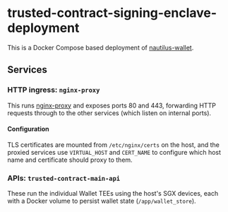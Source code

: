 # trusted-contract-signing-enclave-deployment
This is a Docker Compose based deployment of [nautilus-wallet](https://github.com/ntls-io/nautilus-wallet).

## Services

### HTTP ingress: `nginx-proxy`

This runs [nginx-proxy] and exposes ports 80 and 443, forwarding HTTP requests through to the other services (which listen on internal ports).

[nginx-proxy]: https://github.com/nginx-proxy/nginx-proxy

#### Configuration

TLS certificates are mounted from `/etc/nginx/certs` on the host, and the proxied services use `VIRTUAL_HOST` and `CERT_NAME` to configure which host name and certificate should proxy to them.

### APIs: `trusted-contract-main-api`

These run the individual Wallet TEEs using the host's SGX devices, each with a Docker volume to persist wallet state (`/app/wallet_store`).

